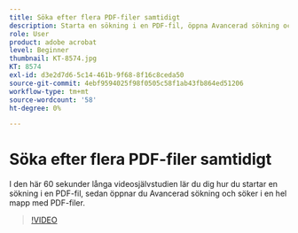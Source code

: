 ```yaml
---
title: Söka efter flera PDF-filer samtidigt
description: Starta en sökning i en PDF-fil, öppna Avancerad sökning och sök i en hel mapp med PDF-filer
role: User
product: adobe acrobat
level: Beginner
thumbnail: KT-8574.jpg
KT: 8574
exl-id: d3e2d7d6-5c14-461b-9f68-8f16c8ceda50
source-git-commit: 4ebf9594025f98f0505c58f1ab43fb864ed51206
workflow-type: tm+mt
source-wordcount: '58'
ht-degree: 0%

---
```


# Söka efter flera PDF-filer samtidigt

I den här 60 sekunder långa videosjälvstudien lär du dig hur du startar en sökning i en PDF-fil, sedan öppnar du Avancerad sökning och söker i en hel mapp med PDF-filer.

>[!VIDEO](https://video.tv.adobe.com/v/336363?quality=12&learn=on&hidetitle=true)
